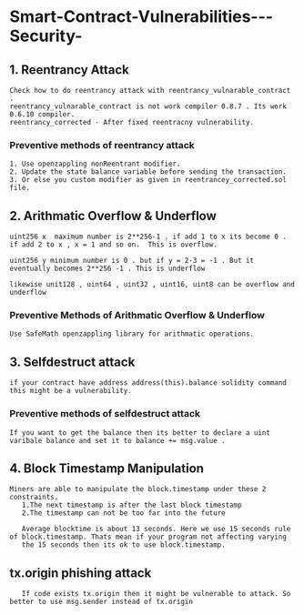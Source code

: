 # Smart-Contract-Vulnerabilities---Security-
## 1. Reentrancy Attack 
    Check how to do reentrancy attack with reentrancy_vulnarable_contract . 
    reentrancy_vulnarable_contract is not work compiler 0.8.7 . Its work 0.6.10 compiler.
    reentrancy_corrected - After fixed reentracny vulnerability. 
    

### Preventive methods of reentrancy attack
    1. Use openzappling nonReentrant modifier.
    2. Update the state balance variable before sending the transaction.
    3. Or else you custom modifier as given in reentrancey_corrected.sol file.
    

## 2. Arithmatic Overflow & Underflow
    uint256 x  maximum number is 2**256-1 . if add 1 to x its become 0 . if add 2 to x , x = 1 and so on.  This is overflow.
    
    uint256 y minimum number is 0 . but if y = 2-3 = -1 . But it eventually becomes 2**256 -1 . This is underflow
    
    likewise unit128 , uint64 , uint32 , uint16, uint8 can be overflow and underflow
 
 ### Preventive Methods of Arithmatic Overflow & Underflow
    Use SafeMath openzappling library for arithmatic operations.
  
 ## 3. Selfdestruct attack

    if your contract have address address(this).balance solidity command this might be a vulnerability.
    
    
 ### Preventive methods of selfdestruct attack
    
    If you want to get the balance then its better to declare a uint varibale balance and set it to balance += msg.value . 
 
 
 ## 4. Block Timestamp Manipulation
 
    Miners are able to manipulate the block.timestamp under these 2 constraints. 
       1.The next timestamp is after the last block timestamp
       2.The timestamp can not be too far into the future
        
       Average blocktime is about 13 seconds. Here we use 15 seconds rule of block.timestamp. Thats mean if your program not affecting varying 
       the 15 seconds then its ok to use block.timestamp.
       
## tx.origin phishing attack
       If code exists tx.origin then it might be vulnerable to attack. So better to use msg.sender instead of tx.origin
    
    
    
    
    
   

